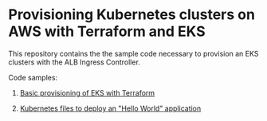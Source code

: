 # Provisioning Kubernetes clusters on AWS with Terraform and EKS

This repository contains the the sample code necessary to provision an EKS clusters with the ALB Ingress Controller.

Code samples:

 1. [Basic provisioning of EKS with Terraform](terraform_eks/README.md)
 
 2. [Kubernetes files to deploy an "Hello World" application](kubernetes_execution/README.md)
